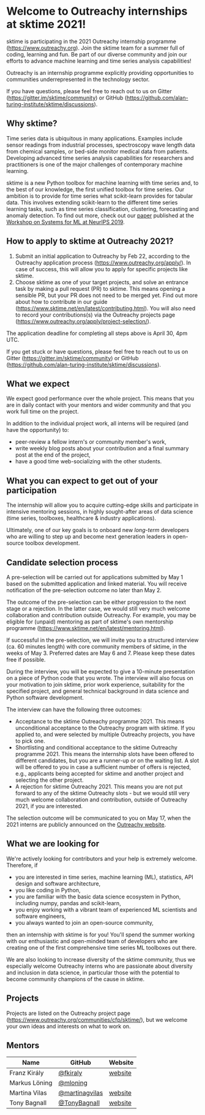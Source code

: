 # Welcome to Outreachy internships at sktime 2021!

sktime is participating in the 2021 Outreachy internship programme (https://www.outreachy.org). Join the sktime team for a summer full of coding, learning and fun. Be part of our diverse community and join our efforts to advance machine learning and time series analysis capabilities!

Outreachy is an internship programme explicitly providing opportunities to communities underrepresented in the technology sector.

If you have questions, please feel free to reach out to us on Gitter (https://gitter.im/sktime/community) or GitHub (https://github.com/alan-turing-institute/sktime/discussions). 

## Why sktime?
Time series data is ubiquitous in many applications. Examples include sensor readings from industrial processes, spectroscopy wave length data from chemical samples, or bed-side monitor medical data from patients. Developing advanced time series analysis capabilities for researchers and practitioners is one of the major challenges of contemporary machine learning. 

sktime is a new Python toolbox for machine learning with time series and, to the best of our knowledge, the first unified toolbox for time series. Our ambition is to provide for time series what scikit-learn provides for tabular data. This involves extending scikit-learn to the different time series learning tasks, such as time series classification, clustering, forecasting and anomaly detection. To find out more, check out our [paper](http://learningsys.org/neurips19/assets/papers/sktime_ml_systems_neurips2019.pdf) published at the [Workshop on Systems for ML at NeurIPS 2019](http://learningsys.org/neurips19/). 

## How to apply to sktime at Outreachy 2021?
1. Submit an initial application to Outreachy by Feb 22, according to the Outreachy application process (https://www.outreachy.org/apply/). In case of success, this will allow you to apply for specific projects like sktime.
2. Choose sktime as one of your target projects, and solve an entrance task by making a pull request (PR) to sktime. 
This means opening a sensible PR, but your PR does not need to be merged yet. 
Find out more about how to contribute in our guide (https://www.sktime.net/en/latest/contributing.html). You will also need to record your contributions(s) via the Outreachy projects page (https://www.outreachy.org/apply/project-selection/).

The application deadline for completing all steps above is April 30, 4pm UTC. 

If you get stuck or have questions, please feel free to reach out to us on Gitter (https://gitter.im/sktime/community) or GitHub (https://github.com/alan-turing-institute/sktime/discussions). 

## What we expect
We expect good performance over the whole project. This means that you are in daily contact with your mentors and wider community and that you work full time on the project. 

In addition to the individual project work, all interns will be required (and have the opportunity) to:

 * peer-review a fellow intern's or community member's work,
 * write weekly blog posts about your contribution and a final summary post at the end of the project,
 * have a good time web-socializing with the other students.

## What you can expect to get out of your participation

The internship will allow you to acquire cutting-edge skills and participate in intensive mentoring sessions, in highly sought-after areas of data science (time series, toolboxes, healthcare & industry applications). 

Ultimately, one of our key goals is to onboard new *long-term* developers who are willing to step up and become next generation leaders in open-source toolbox development.

## Candidate selection process
A pre-selection will be carried out for applications submitted by May 1 based on the submitted application and linked material. You will receive notification of the pre-selection outcome no later than May 2.

The outcome of the pre-selection can be either progression to the next stage or a rejection. In the latter case, we would still very much welcome collaboration and contribution outside Outreachy. For example, you may be eligible for (unpaid) mentoring as part of sktime's own mentorship programme (https://www.sktime.net/en/latest/mentoring.html).

If successful in the pre-selection, we will invite you to a structured interview (ca. 60 minutes length) with core community members of sktime, in the weeks of May 3.
Preferred dates are May 6 and 7. Please keep these dates free if possible.

During the interview, you will be expected to give a 10-minute presentation on a piece of Python code that you wrote. The interview will also focus on your motivation to join sktime, prior work experience, suitability for the specified project, and general technical background in data science and Python software development. 

The interview can have the following three outcomes:
* Acceptance to the sktime Outreachy programme 2021. This means unconditional acceptance to the Outreachy program with sktime. If you applied to, and were selected by multiple Outreachy projects, you have to pick one.
* Shortlisting and conditional acceptance to the sktime Outreachy programme 2021. This means the internship slots have been offered to different candidates, but you are a runner-up or on the waiting list. A slot will be offered to you in case a sufficient number of offers is rejected, e.g., applicants being accepted for sktime and another project and selecting the other project.
* A rejection for sktime Outreachy 2021. This means you are not put forward to any of the sktime Outreachy slots - but we would still very much welcome collaboration and contribution, outside of Outreachy 2021, if you are interested.

The selection outcome will be communicated to you on May 17, when the 2021 interns are publicly announced on the [Outreachy website](https://www.outreachy.org/alums/).

## What we are looking for

We're actively looking for contributors and your help is extremely welcome. Therefore, if
 * you are interested in time series, machine learning (ML), statistics, API design and software architecture,
 * you like coding in Python,
 * you are familiar with the basic data science ecosystem in Python, including numpy, pandas and scikit-learn, 
 * you enjoy working with a vibrant team of experienced ML scientists and software engineers,
 * you always wanted to join an open-source community,

then an internship with sktime is for you! You'll spend the summer working with our enthusiastic and open-minded team of developers who are creating one of the first comprehensive time series ML toolboxes out there.

We are also looking to increase diversity of the sktime community, thus we especially welcome Outreachy interns who are passionate about diversity and inclusion in data science, in particular those with the potential to become community champions of the cause in sktime.

## Projects
Projects are listed on the Outreachy project page (https://www.outreachy.org/communities/cfp/sktime/), but we welcome your own ideas and interests on what to work on.

## Mentors

| Name  | GitHub | Website |
|---|---|---|
| Franz Király | [@fkiraly](https://github.com/fkiraly) | [website](https://www.ucl.ac.uk/statistics/people/franz-kiraly) |
| Markus Löning   | [@mloning](https://github.com/mloning) | | 
| Martina Vilas | [@martinagvilas](https://github.com/martinagvilas) | [website](https://martinagvilas.github.io) | 
| Tony Bagnall | [@TonyBagnall](https://github.com/TonyBagnall) | [website](http://www.timeseriesclassification.com/index.php)  |
